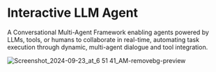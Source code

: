 # Interactive LLM Agent
A Conversational Multi-Agent Framework enabling agents powered by LLMs, tools, or humans to collaborate in real-time, automating task execution through dynamic, multi-agent dialogue and tool integration. 


![Screenshot_2024-09-23_at_6 51 41_AM-removebg-preview](https://github.com/user-attachments/assets/0dc91cec-b204-4eb4-a89d-e775f6216440)



